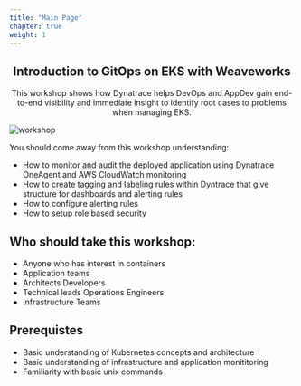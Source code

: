 ```yaml
---
title: "Main Page"
chapter: true
weight: 1
---
```


<div style="text-align: center">
<h2>Introduction to GitOps on EKS with Weaveworks</h2>

This workshop shows how Dynatrace helps DevOps and AppDev gain end-to-end visibility and immediate insight to identify root cases to problems when managing EKS.
 
</div>

![workshop](/images/workshop.png)

You should come away from this workshop understanding:

* How to monitor and audit the deployed application using Dynatrace OneAgent and AWS CloudWatch monitoring
* How to create tagging and labeling rules within Dyntrace that give structure for dashboards and alerting rules
* How to configure alerting rules
* How to setup role based security

## Who should take this workshop:

* Anyone who has interest in containers 
* Application teams
* Architects Developers
* Technical leads Operations Engineers
* Infrastructure Teams

## Prerequistes

* Basic understanding of Kubernetes concepts and architecture
* Basic understanding of infrastructure and application monititoring
* Familiarity with basic unix commands